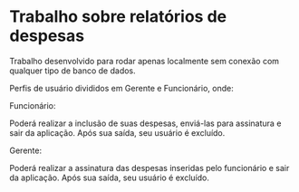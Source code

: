 # Trabalho sobre relatórios de despesas

Trabalho desenvolvido para rodar apenas localmente sem conexão com qualquer tipo de banco de dados.

Perfis de usuário divididos em Gerente e Funcionário, onde:

Funcionário:

Poderá realizar a inclusão de suas despesas, enviá-las para assinatura e sair da aplicação. Após sua saída, seu usuário é excluído.

Gerente: 

Poderá realizar a assinatura das despesas inseridas pelo funcionário e sair da aplicação. Após sua saída, seu usuário é excluído.
